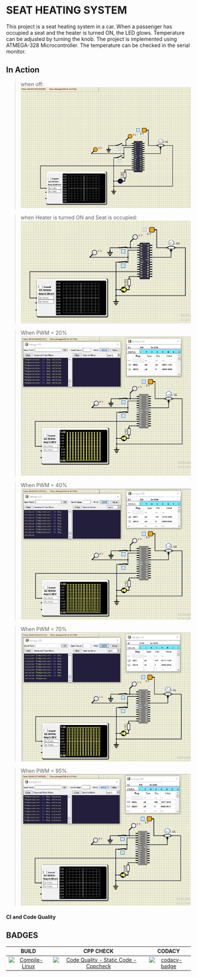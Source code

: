 # SEAT HEATING SYSTEM

This project is a seat heating system in a car. When a passenger has occupied a seat and the heater is turned ON, the LED glows. Temperature can be adjusted by turning the knob. The project is implemented using ATMEGA-328 Microcontroller. The temperature can be checked in the serial monitor. 

## In Action
>when off: 
![](https://github.com/256360/Emb-C/blob/main/simulation/when%20both%20temperature%20and%20button%20sensor%20are%20off.png)

>when Heater is turned ON and Seat is occupied:
![](https://github.com/256360/Emb-C/blob/main/simulation/when%20seat%20is%20occupied%20and%20temp%20sensor%20is%20on.%20.png)

>When PWM = 20%
![](https://github.com/256360/Emb-C/blob/main/simulation/20%25%20PWM.png)

>When PWM = 40%
![](https://github.com/256360/Emb-C/blob/main/simulation/40%25%20PWM.png)

>When PWM = 70%
![](https://github.com/256360/Emb-C/blob/main/simulation/70%25%20PWM.png)

>When PWM = 95%
![](https://github.com/256360/Emb-C/blob/main/simulation/95%25%20PWM.png)

#### CI and Code Quality

## BADGES
| BUILD | CPP CHECK| CODACY|
|:--:|:--:|:--:|
| [![Compile-Linux](https://github.com/256360/Emb-C/actions/workflows/Compile.yml/badge.svg)](https://github.com/256360/Emb-C/actions/workflows/Compile.yml) | [![Code Quality - Static Code - Cppcheck](https://github.com/256360/Emb-C/actions/workflows/CodeQuality.yml/badge.svg)](https://github.com/256360/Emb-C/actions/workflows/CodeQuality.yml)|[![codacy-badge](https://github.com/256360/Emb-C/actions/workflows/codacy-analysis.yml/badge.svg)](https://github.com/256360/Emb-C/actions/workflows/codacy-analysis.yml)
